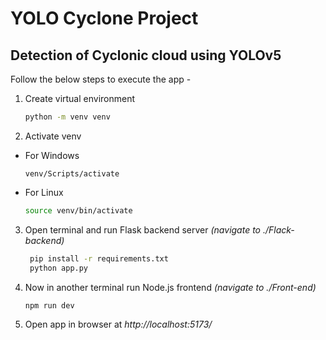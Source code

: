 # YOLO Cyclone Project
## Detection of Cyclonic cloud using YOLOv5 
Follow the below steps to execute the app - 
1. Create virtual environment
   ```bash
   python -m venv venv
   ```
2. Activate venv
  - For Windows
    ```
    venv/Scripts/activate
    ```
  - For Linux
    ```bash
    source venv/bin/activate
    ```
3. Open terminal and run Flask backend server _(navigate to ./Flack-backend)_
   ```bash
    pip install -r requirements.txt
    python app.py
   ```
4. Now in another terminal run Node.js frontend _(navigate to ./Front-end)_
   ```bash
   npm run dev
   ```
5. Open app in browser at _http://localhost:5173/_
   

